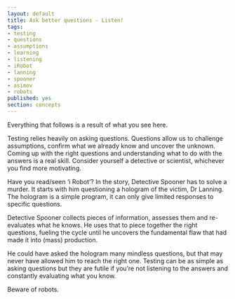 ```yaml
---
layout: default
title: Ask better questions - Listen!
tags:
- testing
- questions
- assumptions
- learning
- listening
- iRobot
- lanning
- spooner
- asimov
- robots
published: yes
section: concepts
---
```

Everything that follows is a result of what you see here.

Testing relies heavily on asking questions. Questions allow us to challenge assumptions, confirm what we already know and uncover the unknown. Coming up with the right questions and understanding what to do with the answers is a real skill. Consider yourself a detective or scientist, whichever you find more motivating.

Have you read/seen ‘i Robot’? In the story, Detective Spooner has to solve a murder. It starts with him questioning a hologram of the victim, Dr Lanning. The hologram is a simple program, it can only give limited responses to specific questions.

Detective Spooner collects pieces of information, assesses them and re-evaluates what he knows. He uses that to piece together the right questions, fueling the cycle until he uncovers the fundamental flaw that had made it into (mass) production.

He could have asked the hologram many mindless questions, but that may never have allowed him to reach the right one. Testing can be as simple as asking questions but they are futile if you’re not listening to the answers and constantly evaluating what you know.

Beware of robots.